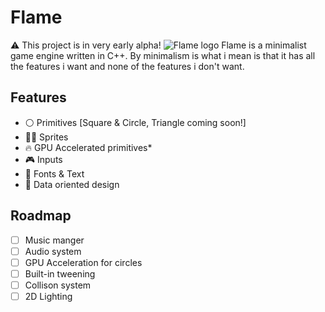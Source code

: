 # Flame
⚠️ This project is in very early alpha!
![Flame logo](https://cdn.discordapp.com/attachments/977747444697813032/1002054893080674395/Frame_1_16.png)
Flame is a minimalist game engine written in C++. By minimalism is what i mean is that it has all the features i want and none of the features i don't want.
## Features
- ⚪️ Primitives [Square & Circle, Triangle coming soon!]
- 🏃‍♀️ Sprites
- 🔥 GPU Accelerated primitives*
- 🎮 Inputs
- 💬 Fonts & Text
- 📀 Data oriented design

## Roadmap
- [ ] Music manger
- [ ] Audio system
- [ ] GPU Acceleration for circles
- [ ] Built-in tweening
- [ ] Collison system
- [ ] 2D Lighting

